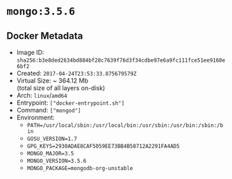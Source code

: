 # `mongo:3.5.6`

## Docker Metadata

- Image ID: `sha256:b3e8ded2634bd884bf28c7639f76d3f34cdbe97e6a9fc111fce51ee9160e6bf2`
- Created: `2017-04-24T23:53:33.875679579Z`
- Virtual Size: ~ 364.12 Mb  
  (total size of all layers on-disk)
- Arch: `linux`/`amd64`
- Entrypoint: `["docker-entrypoint.sh"]`
- Command: `["mongod"]`
- Environment:
  - `PATH=/usr/local/sbin:/usr/local/bin:/usr/sbin:/usr/bin:/sbin:/bin`
  - `GOSU_VERSION=1.7`
  - `GPG_KEYS=2930ADAE8CAF5059EE73BB4B58712A2291FA4AD5`
  - `MONGO_MAJOR=3.5`
  - `MONGO_VERSION=3.5.6`
  - `MONGO_PACKAGE=mongodb-org-unstable`
